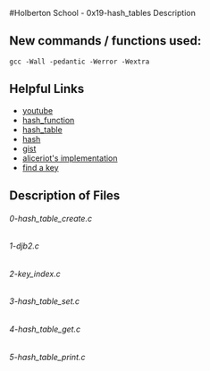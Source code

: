#Holberton School - 0x19-hash_tables
Description

## New commands / functions used:
``gcc -Wall -pedantic -Werror -Wextra``

## Helpful Links
* [youtube](https://www.youtube.com/watch?v=MfhjkfocRR0)
* [hash_function](https://en.wikipedia.org/wiki/Hash_function)
* [hash_table](https://en.wikipedia.org/wiki/Hash_table)
* [hash](http://www.cse.yorku.ca/%7Eoz/hash.html)
* [gist](https://gist.github.com/tonious/1377667)
* [aliceriot's implementation](https://github.com/aliceriot/hashtable)
* [find a key](http://algs4.cs.princeton.edu/34hash/)

## Description of Files
<h6>0-hash_table_create.c</h6>

<h6>1-djb2.c</h6>

<h6>2-key_index.c</h6>

<h6>3-hash_table_set.c</h6>

<h6>4-hash_table_get.c</h6>

<h6>5-hash_table_print.c</h6>
